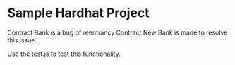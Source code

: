 # Sample Hardhat Project

Contract Bank is a bug of reentrancy
Contract New Bank is made to resolve this issue.

Use the test.js to test this functionality.
